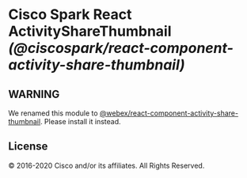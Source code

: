 # Cisco Spark React ActivityShareThumbnail _(@ciscospark/react-component-activity-share-thumbnail)_

## WARNING

We renamed this module to [@webex/react-component-activity-share-thumbnail](https://www.npmjs.com/package/@webex/react-component-activity-share-thumbnail). Please install it instead.

## License

© 2016-2020 Cisco and/or its affiliates. All Rights Reserved.
